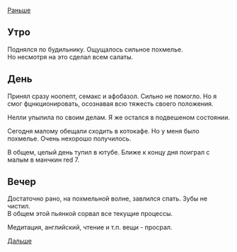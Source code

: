 [Раньше](2020.06.27.md)  
## Утро
Поднялся по будильнику. Ощущалось сильное похмелье.  
Но несмотря на это сделал всем салаты.
## День
Принял сразу ноопепт, семакс и афобазол. Сильно не помогло. Но я смог фцнкционировать, осознавая всю тяжесть своего положения.

Нелли упылила по своим делам. Я же остался в подвешеном состоянии.

Сегодня малому обещали сходить в котокафе. Но у меня было похмелье. Очень нехорошо получилось.

В общем, целый день тупил в ютубе. Ближе к концу дня поиграл с малым в манчкин red 7.
## Вечер
Достаточно рано, на похмельной волне, завлился спать. Зубы не чистил.  
В общем этой пьянкой сорвал все текущие процессы.

Медитация, английский, чтение и т.п. вещи - просрал.

[Дальше](2020.06.29.md)